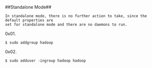 ##Standalone Mode##
```
In standalone mode, there is no further action to take, since the default properties are
set for standalone mode and there are no daemons to run.
```

0x01. 
```
$ sudo addgroup hadoop
```

0x02.
```
$ sudo adduser -ingroup hadoop hadoop
```




